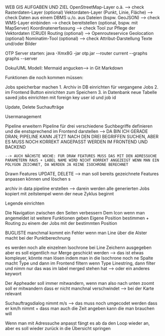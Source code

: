 WEB GIS AUFGABEN UND ZIEL
OpenStreetMap-Layer o.ä. --> check
Rasterdaten-Layer (optional)
Vektordaten-Layer (Punkt, Linie, Fläche) --> check
Daten aus einem DBMS u./o. aus Dateien (bspw. GeoJSON) --> check
WMS-Layer
einbinden --> check
bereitstellen (optional, bspw. mit MapServer)
Koordinatenerfassung --> check
Tool zur Pflege der Vektordaten (CRUD)
Routing (optional) --> Openrouteservice
Geolocation (optional)
Nominatim-Tool (optional) --> check
Attribut-Darstellung
Texte und/oder Bilder

OTP Server starten:
java -Xmx8G -jar otp.jar --router current --graphs graphs --server

Doku/UML Modell:
Mermaid angucken--> in Git Markdown

Funktionen die noch kommen müssen:

Jobs speicherbar machen 1. Archiv in DB einrichten für vergangene Jobs 2. im Frontend Button einrichten zum Speichern 3. in Datenbank neue Tabelle saved jobs einrichten mit foreign key user id und job id

Update, Delete Suchaufträge

Usermanagement

Pipeline erweitern
Pipeline für drei verschiedene Suchbegriffe definieren und die enstsprechend im Frontend darstellen
--> DA BIN ICH GERADE DRAN; PIPELINE KANN JETZT NACH DEN DREI BEGRIFFEN SUCHEN, ABER ES MUSS NOCH KORREKT ANGEPASST WERDEN IM FRONTEND UND BACKEND

    --> AUCH NÄCHSTE WOCHE: FÜR DRAW FEATURES MUSS DAS MIT DEN ADRESSUCHE PARAMETERN RAUS + LABEL NAME WIRD NICHT KORREKT ANGEZEIGT WENN MAN EIN POLYGON ZEICHNET, DA WERDEN JA KEINE ISOCHRONE BERECHNET

Drawn Features UPDATE, DELETE --> man soll bereits gezeichnete Features anpassen können und löschen s

archiv in data pipeline erstellen --> darein werden alle generierten Jobs kopiert mit zeitstempel wenn der neue Zyklus beginnt

Legende einrichten

Die Navigation zwischen den Seiten verbessern
Dem Icon wenn man angemeldet ist weitere Funktionen geben
Eigene Position bestimmen + Routing zu einem der Jobs mit der bestimmten Position

BUGLISTE
manchmal kommt ein Fehler wenn man Line über die Alster macht bei der Punktberechnung

es werden noch alle einzelnen Isochrone bei Line Zeichenn ausgegeben aber es soll eigentlich nur Merge geschickt werden --> das ist etwas kompleyer, könnte man lösen indem man in die Isochrone noch ne Spalte macht Type und dann im Frontend filtern wenn Type Linestring, dann filter und nimm nur das was im label merged stehen hat --> oder ein anderes keywort

Der Appheader soll immer mitwandern, wenn man also nach unten zoomt soll er mitwandern dass er nicht manchnal verschwindet --> bei der Karte relevant

Suchauftragsdialog nimmt m/s --> das muss noch umgecodet werden dass er km/h nimmt + dass man auch die Zeit angeben kann die man brauchen will

Wenn man mit Adressuche anpasst fängt es ab da den Loop wieder an, aber es soll wieder zurück in die Übersicht springen
